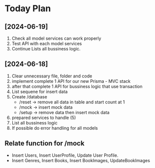 # Today Plan
## [2024-06-19]
1) Check all model services can work properly
2) Test API with each model services
3) Continue Lists all bussiness logic.

## [2024-06-18]

1. Clear unnecessary file, folder and code
2. implement complete 1 API for our new Prisma - MVC stack
3. after that complete 1 API for bussiness logic that use transaction
4. List sequene for insert data
5. Create /database
   - /reset -> remove all data in table and start count at 1
   - /mock -> insert mock data
   - /setup -> remove data then insert mock data
6. prepared services to handle (5)
7. List all bussiness logic
8. If possible do error handling for all models

## Relate function for /mock

- Insert Users, Insert UserProfile, Update User Profile.
- Insert Genres, Insert Books, Insert BookImages, UpdateBookImages